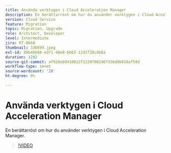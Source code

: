 ```yaml
---
title: Använda verktygen i Cloud Acceleration Manager
description: En berättarröst om hur du använder verktygen i Cloud Acceleration Manager.
version: Cloud Service
feature: Migration
topic: Migration, Upgrade
role: Architect, Developer
level: Intermediate
jira: KT-8668
thumbnail: 336699.jpeg
exl-id: 88b4b688-ed71-40e8-bb65-12d3f20cdb6a
duration: 1292
source-git-commit: af928e60410022f12207082467d3bd9b818af59d
workflow-type: tm+mt
source-wordcount: '28'
ht-degree: 0%

---
```


# Använda verktygen i Cloud Acceleration Manager

En berättarröst om hur du använder verktygen i Cloud Acceleration Manager.

>[!VIDEO](https://video.tv.adobe.com/v/336699?quality=12&learn=on)
